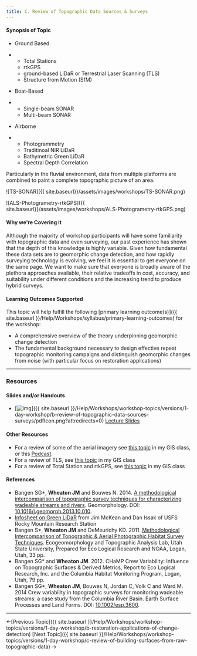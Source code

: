 ```yaml
---
title: C. Review of Topographic Data Sources & Surveys
---
```


#### Synopsis of Topic

- Ground Based

- - Total Stations
  - rtkGPS
  - ground-based LiDaR or Terrestrial Laser Scanning (TLS)
  - Structure from Motion (SfM)

- Boat-Based

- - Single-beam SONAR
  - Multi-beam SONAR

- Airborne

- - Photogrammetry
  - Traditinoal NIR LiDaR
  - Bathymetric Green LiDaR
  - Spectral Depth Correlation

Particularly in the fluvial environment, data from multiple platforms are combined to paint a complete topographic picture of an area. 

![TS-SONAR]({{ site.baseurl}}/assets/images/workshops/TS-SONAR.png)

![ALS-Photogrametry-rtkGPS]({{ site.baseurl}}/assets/images/workshops/ALS-Photogrametry-rtkGPS.png)

#### Why we're Covering it

Although the majority of workshop participants will have some familiarity with topographic data and even surveying, our past experience has shown that the depth of this knowledge is highly variable. Given how fundamental these data sets are to geomorphic change detection, and how rapidly surveying technology is evolving, we feel it is essential to get everyone on the same page. We want to make sure that everyone is broadly aware of the plethora approaches available, their relative tradeoffs in cost, accuracy, and suitability under different conditions and the increasing trend to produce hybrid surveys.

#### Learning Outcomes Supported

 This topic will help fulfill the following [primary learning outcome(s)]({{ site.baseurl }}/Help/Workshops/syllabus/primary-learning-outcomes) for the workshop:

- A comprehensive overview of the theory underpinning geomorphic change detection
- The fundamental background necessary to design effective repeat topographic monitoring campaigns and distinguish geomorphic changes from noise (with particular focus on restoration applications)

------

### Resources

#### Slides and/or Handouts

- [![img](http://gcdworkshop.joewheaton.org/_/rsrc/1422833527384/workshop-topics/versions/1-day-workshop/b-review-of-topographic-data-sources-surveys/pdfIcon.png)]({{ site.baseurl }}/Help/Workshops/workshop-topics/versions/1-day-workshop/b-review-of-topographic-data-sources-surveys/pdfIcon.png?attredirects=0)  [Lecture Slides](http://etal.usu.edu/GCD/Workshop/2015_RRNW/Lectures/C_TopoDataSurveys.pdf)

#### Other Resources

- For a review of some of the aerial imagery see [this topic](http://gis.joewheaton.org/topics/data#TOC-Raster-Imagery-Data-Sources-Intro-to-Remote-Sensing) in my GIS class, or this [Podcast](http://gis.joewheaton.org/topics/data/raster-data-podcast).
- For a review of TLS, see [this topic](http://gis.joewheaton.org/topics/data#TOC-TLS-Demo---Getting-Lots-of-Vector-Data) in my GIS class
- For a review of Total Station and rtkGPS, see [this topic](http://gis.joewheaton.org/topics/data-colleciton) in my GIS class

#### References

- Bangen SG*, **Wheaton JM** and Bouwes N. 2014. [A methodological intercomparison of topographic survey techniques for characterizing wadeable streams and rivers](http://dx.doi.org/10.1016/j.geomorph.2013.10.010). Geomorphology. DOI:  [10.1016/j.geomorph.2013.10.010](http://dx.doi.org/10.1016/j.geomorph.2013.10.010).
- [Infosheet on Green LiDaR](http://etal.usu.edu/Workshops/Briefing%234_green%20lidar.pdf) from Jim McKean and Dan Issak of USFS Rocky Mountain Research Station
- Bangen S*, **Wheaton JM** and DeMeurichy KD. 2011. [Methodological Intercomparison of Topographic & Aerial Photographic Habitat Survey Techniques](http://www.gis.usu.edu/~jwheaton/et_al/Lemhi/Lemhi2011AnnualReport.pdf).  Ecogeomorphology and Topographic Analysis Lab, Utah State University, Prepared for Eco Logical Research and NOAA, Logan, Utah, 33 pp.
- Bangen SG* and **Wheaton JM**. 2012. CHaMP Crew Variability: Influence on Topographic Surfaces & Derived Metrics, Report to Eco Logical Research, Inc. and the Columbia Habitat Monitoring Program, Logan, Utah, 79 pp.
- Bangen SG*, **Wheaton JM**, Bouwes N, Jordan C, Volk C and Ward M. 2014  Crew variability in topographic surveys for monitoring wadeable streams: a case study from the Columbia River Basin. Earth Surface Processes and Land Forms. DOI: [10.1002/esp.3600](http://dx.doi.org/10.1002/esp.3600). 

------

←[Previous Topic]({{ site.baseurl }}/Help/Workshops/workshop-topics/versions/1-day-workshop/b-restoration-applications-of-change-detection)            [Next Topic]({{ site.baseurl }}/Help/Workshops/workshop-topics/versions/1-day-workshop/c-review-of-building-surfaces-from-raw-topographic-data) →